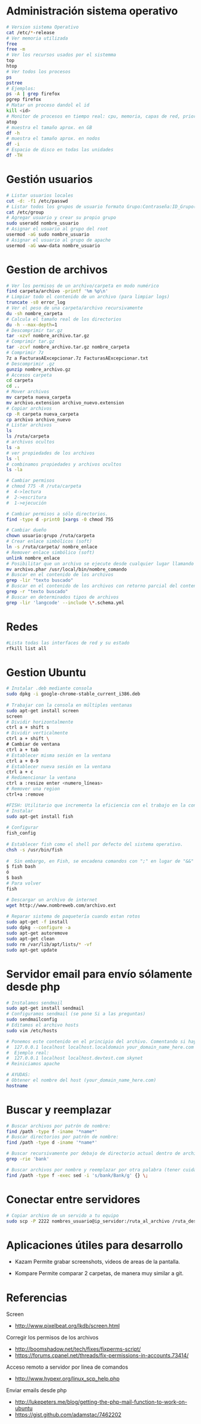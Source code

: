 Administración sistema operativo
===
```bash
# Version sistema Operativo
cat /etc/*-release
# Ver memoria utilizada
free
free -m
# Ver los recursos usados por el sistemma
top
htop
# Ver todos los procesos
ps
pstree
# Ejemplos:
ps -A | grep firefox
pgrep firefox
# Matar un proceso dandol el id
kill <id>
# Monitor de procesos en tiempo real: cpu, memoria, capas de red, prioridad, etc
atop
# muestra el tamaño aprox. en GB
df -h 
# muestra el tamaño aprox. en nodos
df -i
# Espacio de disco en todas las unidades
df -TH
```

Gestión usuarios
===
```bash
# Listar usuarios locales
cut -d: -f1 /etc/passwd
# Listar todos los grupos de usuario formato Grupo:Contraseña:ID_Grupo(GID):Lista de usuarios
cat /etc/group
# Agregar usuario y crear su propio grupo
sudo useradd nombre_usuario
# Asignar el usuario al grupo del root
usermod -aG sudo nombre_usuario
# Asignar el usuario al grupo de apache
usermod -aG www-data nombre_usuario
```

Gestion de archivos
===
```bash
# Ver los permisos de un archivo/carpeta en modo numérico
find carpeta/archivo -printf '%m %p\n'
# Limpiar todo el contenido de un archivo (para limpiar logs)
truncate -s0 error_log
# Ver el peso de una carpeta/archivo recursivamente
du -sh nombre_carpeta
# Calcula el tamaño real de los directorios
du -h --max-depth=1
# Descomprimir tar.gz
tar -xzvf nombre_archivo.tar.gz
# Comprimir tar.gz
tar -zcvf nombre_archivo.tar.gz nombre_carpeta
# Comprimir 7z
7z a FacturasAExcepcionar.7z FacturasAExcepcionar.txt
# Descomprimir .gz
gunzip nombre_archivo.gz
# Accesos carpeta
cd carpeta
cd ..
# Mover archivos
mv carpeta nueva_carpeta
mv archivo.extension archivo_nuevo.extension
# Copiar archivos
cp -R carpeta nueva_carpeta
cp archivo archivo_nuevo
# Listar archivos
ls
ls /ruta/carpeta
# archivos ocultos
ls -a
# ver propiedades de los archivos
ls -l
# combinamos propiedades y archivos ocultos
ls -la

# Cambiar permisos
# chmod 775 -R /ruta/carpeta
#  4->lectura
#  2->escritura
#  1->ejecución

# Cambiar permisos a sólo directorios.
find -type d -print0 |xargs -0 chmod 755

# Cambiar dueño
chown usuario:grupo /ruta/carpeta
# Crear enlace simbólicos (soft)
ln -s /ruta/carpeta/ nombre_enlace
# Remover enlace simbólico (soft)
unlink nombre_enlace
# Posibilitar que un archivo se ejecute desde cualquier lugar llamando desde la consola
mv archivo.phar /usr/local/bin/nombre_comando
# Buscar en el contenido de los archivos
grep -lir "texto buscado"
# Buscar en el contenido de los archivos con retorno parcial del contenido
grep -r "texto buscado"
# Buscar en determinados tipos de archivos
grep -lir 'langcode' --include \*.schema.yml  
```
Redes
===
```bash
#Lista todas las interfaces de red y su estado
rfkill list all
```

Gestion Ubuntu
===
```bash
# Instalar .deb mediante consola
sudo dpkg -i google-chrome-stable_current_i386.deb
  
# Trabajar con la consola en múltiples ventanas
sudo apt-get install screen
screen
# Dividir horizontalmente
ctrl a + shift s
# Dividir verticalmente
ctrl a + shift \
# Cambiar de ventana
ctrl a + tab
# Establecer misma sesión en la ventana
ctrl a + 0-9
# Establecer nueva sesión en la ventana
ctrl a + c
# Redimencionar la ventana
ctrl a :resize enter <numero_líneas>
# Remover una region
ctrl+a :remove

#FISH: Utilitario que incrementa la eficiencia con el trabajo en la consola
# Instalar
sudo apt-get install fish
  
# Configurar
fish_config
  
# Establecer fish como el shell por defecto del sistema operativo.
chsh -s /usr/bin/fish
  
#  Sin embargo, en Fish, se encadena comandos con ";" en lugar de "&&" por lo que si necesitas concatenar puedes salirte momentaneamente de fish
$ fish bash
ó
$ bash
# Para volver
fish

# Descargar un archivo de internet
wget http://www.nombreweb.com/archivo.ext
  
# Reparar sistema de paquetería cuando estan rotos
sudo apt-get -f install
sudo dpkg --configure -a
sudo apt-get autoremove
sudo apt-get clean
sudo rm /var/lib/apt/lists/* -vf
sudo apt-get update
 ```

Servidor email para envío sólamente desde php
===
```bash
# Instalamos sendmail
sudo apt-get install sendmail
# Configuramos sendmail (se pone Si a las preguntas)
sudo sendmailconfig
# Editamos el archivo hosts
sudo vim /etc/hosts

# Ponemos este contenido en el principio del archivo. Comentando si hay algo similar
#  127.0.0.1 localhost localhost.localdomain your_domain_name_here.com
#  Ejemplo real:
#  127.0.0.1 localhost localhost.devtest.com skynet
# Reiniciamos apache  

# AYUDAS:  
# Obtener el nombre del host (your_domain_name_here.com)
hostname
```


Buscar y reemplazar
===
```bash
# Buscar archivos por patrón de nombre:
find /path -type f -iname '*name*'
# Buscar directorios por patrón de nombre:
find /path -type d -iname '*name*'

# Buscar recursivamente por debajo de directorio actual dentro de archivos por patrón:
grep -rie 'bank'

# Buscar archivos por nombre y reemplazar por otra palabra (tener cuidado, probar antes comando anterior):
find /path -type f -exec sed -i 's/bank/Bank/g' {} \;
```

Conectar entre servidores
===
```bash
# Copiar archivo de un servido a tu equipo  
sudo scp -P 2222 nombres_usuario@ip_servidor:/ruta_al_archivo /ruta_destino
```

Aplicaciones útiles para desarrollo
===
- Kazam
Permite grabar screenshots, videos de areas de la pantalla.

- Kompare
Permite comparar 2 carpetas, de manera muy similar a git.


Referencias
===
Screen
- http://www.pixelbeat.org/lkdb/screen.html

Corregir los permisos de los archivos
- http://boomshadow.net/tech/fixes/fixperms-script/
- https://forums.cpanel.net/threads/fix-permissions-in-accounts.73414/

Acceso remoto a servidor por linea de comandos
- http://www.hypexr.org/linux_scp_help.php

Enviar emails desde php
- http://lukepeters.me/blog/getting-the-php-mail-function-to-work-on-ubuntu
- https://gist.github.com/adamstac/7462202
